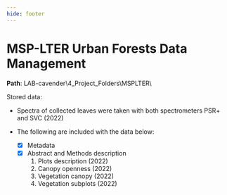 ```yaml
---
hide: footer
---
```


# MSP-LTER Urban Forests Data Management

**Path**:  LAB-cavender\4_Project_Folders\MSPLTER\

Stored data:

* Spectra of collected leaves were taken with both spectrometers PSR+ and SVC (2022)

* The following are included with the data below:
    * [x] Metadata 
    * [x] Abstract and Methods description
        1. Plots description (2022)
        2. Canopy openness (2022)
        3. Vegetation canopy (2022)
        4. Vegetation subplots (2022)
